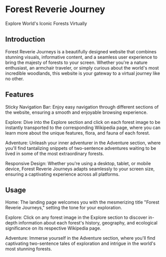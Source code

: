 # Forest Reverie Journey
Explore World's Iconic Forests Virtually
## Introduction
Forest Reverie Journeys is a beautifully designed website that combines stunning visuals, informative content, and a seamless user experience to bring the majesty of forests to your screen. Whether you're a nature enthusiast, an armchair traveler, or simply curious about the world's most incredible woodlands, this website is your gateway to a virtual journey like no other.
## Features
Sticky Navigation Bar: Enjoy easy navigation through different sections of the website, ensuring a smooth and enjoyable browsing experience.

Explore: Dive into the Explore section and click on each forest image to be instantly transported to the corresponding Wikipedia page, where you can learn more about the unique features, flora, and fauna of each forest.

Adventure: Unleash your inner adventurer in the Adventure section, where you'll find tantalizing snippets of two-sentence adventures waiting to be lived in some of the most extraordinary forests.

Responsive Design: Whether you're using a desktop, tablet, or mobile device, Forest Reverie Journeys adapts seamlessly to your screen size, ensuring a captivating experience across all platforms.

## Usage

Home: The landing page welcomes you with the mesmerizing title "Forest Reverie Journeys," setting the tone for your exploration.

Explore: Click on any forest image in the Explore section to discover in-depth information about each forest's history, geography, and ecological significance on its respective Wikipedia page.

Adventure: Immerse yourself in the Adventure section, where you'll find captivating two-sentence tales of exploration and intrigue in the world's most stunning forests.

